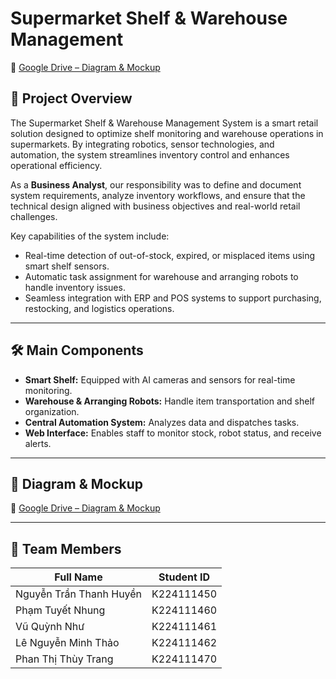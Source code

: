 # Supermarket Shelf & Warehouse Management
🔗 [Google Drive – Diagram & Mockup](https://drive.google.com/drive/folders/1uesrV1lTIYeW0oBRrV4HXZh0ZcjrkWo4?usp=sharing)

## 📌 Project Overview  
The Supermarket Shelf & Warehouse Management System is a smart retail solution designed to optimize shelf monitoring and warehouse operations in supermarkets. By integrating robotics, sensor technologies, and automation, the system streamlines inventory control and enhances operational efficiency.

As a **Business Analyst**, our responsibility was to define and document system requirements, analyze inventory workflows, and ensure that the technical design aligned with business objectives and real-world retail challenges.

Key capabilities of the system include:
- Real-time detection of out-of-stock, expired, or misplaced items using smart shelf sensors.
- Automatic task assignment for warehouse and arranging robots to handle inventory issues.
- Seamless integration with ERP and POS systems to support purchasing, restocking, and logistics operations.

---

## 🛠️ Main Components
- **Smart Shelf:** Equipped with AI cameras and sensors for real-time monitoring.
- **Warehouse & Arranging Robots:** Handle item transportation and shelf organization.
- **Central Automation System:** Analyzes data and dispatches tasks.
- **Web Interface:** Enables staff to monitor stock, robot status, and receive alerts.

---

## 📂 Diagram & Mockup
🔗 [Google Drive – Diagram & Mockup](https://drive.google.com/drive/folders/1uesrV1lTIYeW0oBRrV4HXZh0ZcjrkWo4?usp=sharing)

---

## 👥 Team Members
| Full Name               | Student ID   |
|------------------------|--------------|
| Nguyễn Trần Thanh Huyền| K224111450   |
| Phạm Tuyết Nhung       | K224111460   |
| Vũ Quỳnh Như           | K224111461   |
| Lê Nguyễn Minh Thảo    | K224111462   |
| Phan Thị Thùy Trang    | K224111470   |
